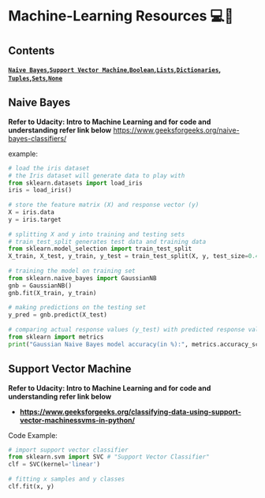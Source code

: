 Machine-Learning Resources 💻🚀
===============================

Contents
--------
**[`Naive Bayes`](#naive-bayes)__,__[`Support Vector Machine`](#support-vector-machine)__,__[`Boolean`](#boolean)__,__[`Lists`](#lists)__,__[`Dictionaries`](#dictionaries)__,__ [`Tuples`](#tuples)__,__[`Sets`](#sets)__,__[`None`](#none)**  

Naive Bayes
--------
**Refer to Udacity: Intro to Machine Learning and for code and understanding refer link below**
https://www.geeksforgeeks.org/naive-bayes-classifiers/

example:
```python
# load the iris dataset 
# the Iris dataset will generate data to play with
from sklearn.datasets import load_iris 
iris = load_iris() 
  
# store the feature matrix (X) and response vector (y) 
X = iris.data 
y = iris.target 
  
# splitting X and y into training and testing sets
# train_test_split generates test data and training data
from sklearn.model_selection import train_test_split 
X_train, X_test, y_train, y_test = train_test_split(X, y, test_size=0.4, random_state=1) 
  
# training the model on training set 
from sklearn.naive_bayes import GaussianNB 
gnb = GaussianNB() 
gnb.fit(X_train, y_train) 
  
# making predictions on the testing set 
y_pred = gnb.predict(X_test) 
  
# comparing actual response values (y_test) with predicted response values (y_pred) 
from sklearn import metrics 
print("Gaussian Naive Bayes model accuracy(in %):", metrics.accuracy_score(y_test, y_pred)*100)
```

Support Vector Machine
--------
**Refer to Udacity: Intro to Machine Learning and for code and understanding refer link below**
* **https://www.geeksforgeeks.org/classifying-data-using-support-vector-machinessvms-in-python/**

Code Example:
```python
# import support vector classifier 
from sklearn.svm import SVC # "Support Vector Classifier" 
clf = SVC(kernel='linear') 
  
# fitting x samples and y classes 
clf.fit(x, y)
```
